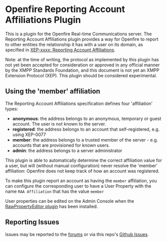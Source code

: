 # Openfire Reporting Account Affiliations Plugin

This is a plugin for the Openfire Real-time Communications server.     The Reporting Account Affiliations plugin provides a way for Openfire to report to other entities the relationship it has with a user
on its domain, as specified in [XEP-xxxx: Reporting Account Affiliations](https://xmpp.org/extensions/inbox/xep-reporting-account-affiliations.html).

Note: at the time of writing, the protocol as implemented by this plugin has not yet been accepted for consideration or approved 
in any official manner by the XMPP Standards Foundation, and this document is not yet an XMPP Extension Protocol (XEP). This plugin should
be considered experimental.

## Using the 'member' affiliation

The Reporting Account Affiliations specification defines four 'affiliation' types:

- **anonymous**: the address belongs to an anonymous, temporary or guest account. The user is not known to the server.
- **registered**: the address belongs to an account that self-registered, e.g. using XEP-0077
- **member**: the address belongs to a trusted member of the server - e.g. accounts that are provisioned for known users.
- **admin**: the address belongs to a server administrator

This plugin is able to automatically determine the correct affiliation value for a user, but will (without manual configuration)
never resolve the 'member' affiliation: Openfire does not keep track of how an account was registered.

To make this plugin report an account as having the `member` affiliation, you can configure the corresponding user to
have a User Property with the name <code>RAA Affiliation</code> that has the value <code>member</code>

User properties can be edited on the Admin Console when the [RawPropertyEditor plugin](https://www.igniterealtime.org/projects/openfire/plugin-archive.jsp?plugin=rawpropertyeditor)
has been installed.

## Reporting Issues

Issues may be reported to the [forums](https://discourse.igniterealtime.org) or via this repo's [Github Issues](https://github.com/igniterealtime/openfire-accountaff-plugin).
